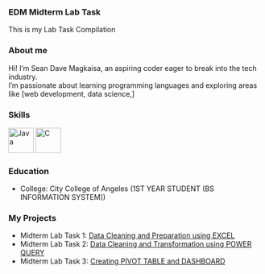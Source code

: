 ### EDM Midterm Lab Task
This is my Lab Task Compilation
### About me
Hi! I’m Sean Dave Magkaisa, an aspiring coder eager to break into the tech industry.  
I’m passionate about learning programming languages and exploring areas like [web development, data science,]
### Skills
<img src="https://cdn.jsdelivr.net/gh/devicons/devicon/icons/java/java-original.svg" alt="Java" width="50" height="50"/> <img src="https://cdn.jsdelivr.net/gh/devicons/devicon/icons/c/c-original.svg" alt="C" width="50" height="50"/>
### Education
- College: City College of Angeles (1ST YEAR STUDENT (BS INFORMATION SYSTEM))

### My Projects
 - Midterm Lab Task 1: [Data Cleaning and Preparation using EXCEL](https://github.com/sengutts/EDM--Midterm-Lab-Task/tree/main/EDM%20%20Midterm%20Task%201)
 - Midterm Lab Task 2: [Data Cleaning and Transformation using POWER QUERY](https://github.com/sengutts/EDM--Midterm-Lab-Task/tree/main/Midterm%20Task%202)
 - Midterm Lab Task 3: [Creating PIVOT TABLE and DASHBOARD](https://github.com/sengutts/EDM--Midterm-Lab-Task/tree/main/Midterm%20Lab%20Task%203)
